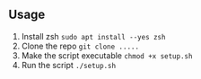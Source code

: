 ## Usage

1. Install zsh `sudo apt install --yes zsh`
1. Clone the repo `git clone .....`
1. Make the script executable `chmod +x setup.sh`
1. Run the script `./setup.sh`
